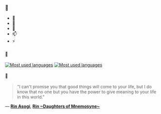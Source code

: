 ### 👋

- 🔭
- 🌱
- 💬
- 📫
- ⚡

#### 🧏

[![Most used languages](https://github-readme-stats-aynah.vercel.app/api/top-langs/?username=aynh&theme=solarized-dark&langs_count=6&layout=compact&hide_title=true)](https://github.com/anuraghazra/github-readme-stats#gh-dark-mode-only)
[![Most used languages](https://github-readme-stats-aynah.vercel.app/api/top-langs/?username=aynh&theme=solarized-light&langs_count=6&layout=compact&hide_title=true)](https://github.com/anuraghazra/github-readme-stats#gh-light-mode-only)

#### 💬

> "I can't promise you that good things will come to your life, but I do know that no one but you have the power to give meaning to your life in this world."

&mdash; [**Rin Asogi**](https://myanimelist.net/character.php?q=Rin%20Asogi&cat=character), [**Rin ~Daughters of Mnemosyne~**](https://myanimelist.net/search/all?q=Rin%20~Daughters%20of%20Mnemosyne~&cat=all)
